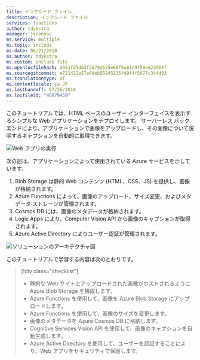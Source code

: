 ```yaml
---
title: インクルード ファイル
description: インクルード ファイル
services: functions
author: tdykstra
manager: jeconnoc
ms.service: multiple
ms.topic: include
ms.date: 06/21/2018
ms.author: tdykstra
ms.custom: include file
ms.openlocfilehash: d651fd3d03f2678d625e60f9ab1e9f59e623964f
ms.sourcegitcommit: e721422a57e6deb95245135fd9f4f5677c344d93
ms.translationtype: HT
ms.contentlocale: ja-JP
ms.lasthandoff: 07/26/2018
ms.locfileid: "40079459"
---
```

このチュートリアルでは、HTML ベースのユーザー インターフェイスを表示するシンプルな Web アプリケーションをデプロイします。 サーバーレス バックエンドにより、アプリケーションで画像をアップロードし、その画像について説明するキャプションを自動的に取得できます。

![Web アプリの実行](media/functions-first-serverless-web-app/0-app-screenshot-finished.png)

次の図は、アプリケーションによって使用されている Azure サービスを示しています。

1. Blob Storage は静的 Web コンテンツ (HTML、CSS、JS) を提供し、画像が格納されます。
2. Azure Functions によって、画像のアップロード、サイズ変更、およびメタデータ ストレージが管理されます。
3. Cosmos DB には、画像のメタデータが格納されます。
4. Logic Apps により、Computer Vision API から画像のキャプションが取得されます。
5. Azure Active Directory によりユーザー認証が管理されます。

![ソリューションのアーキテクチャ図](media/functions-first-serverless-web-app/0-architecture.jpg)

このチュートリアルで学習する内容は次のとおりです。
> [!div class="checklist"]
> * 静的な Web サイトとアップロードされた画像がホストされるように Azure Blob Storage を構成します。
> * Azure Functions を使用して、画像を Azure Blob Storage にアップロードします。
> * Azure Functions を使用して、画像のサイズを変更します。
> * 画像のメタデータを Azure Cosmos DB に格納します。
> * Cognitive Services Vision API を使用して、画像のキャプションを自動生成します。
> * Azure Active Directory を使用して、ユーザーを認証することにより、Web アプリをセキュリティで保護します。